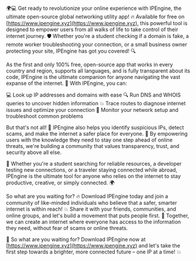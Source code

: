 🌍💻 Get ready to revolutionize your online experience with IPEngine, the ultimate open-source global networking utility app! 🔥 Available for free on [https://www.ipengine.xyz](https://www.ipengine.xyz), this powerful tool is designed to empower users from all walks of life to take control of their internet journey. 🛡️ Whether you're a student checking if a domain is fake, a remote worker troubleshooting your connection, or a small business owner protecting your site, IPEngine has got you covered! 🔍

As the first and only 100% free, open-source app that works in every country and region, supports all languages, and is fully transparent about its code, IPEngine is the ultimate companion for anyone navigating the vast expanse of the internet. 📡 With IPEngine, you can:

💻 Look up IP addresses and domains with ease
🔍 Run DNS and WHOIS queries to uncover hidden information
💥 Trace routes to diagnose internet issues and optimize your connection
🔧 Monitor your network setup and troubleshoot common problems

But that's not all! 🤯 IPEngine also helps you identify suspicious IPs, detect scams, and make the internet a safer place for everyone. 💪 By empowering users with the knowledge they need to stay one step ahead of online threats, we're building a community that values transparency, trust, and security above all else.

💼 Whether you're a student searching for reliable resources, a developer testing new connections, or a traveler staying connected while abroad, IPEngine is the ultimate tool for anyone who relies on the internet to stay productive, creative, or simply connected. 🌍

So what are you waiting for? 🔥 Download IPEngine today and join a community of like-minded individuals who believe that a safer, smarter internet is within reach! 💥 Share it with your friends, communities, and online groups, and let's build a movement that puts people first. 👫 Together, we can create an internet where everyone has access to the information they need, without fear of scams or online threats.

🚀 So what are you waiting for? Download IPEngine now at [https://www.ipengine.xyz](https://www.ipengine.xyz) and let's take the first step towards a brighter, more connected future – one IP at a time! 💥